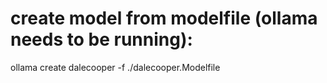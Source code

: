 # create model from modelfile (ollama needs to be running):
ollama create dalecooper -f ./dalecooper.Modelfile
